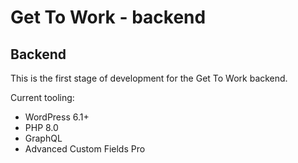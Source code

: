 # Get To Work - backend
## Backend

This is the first stage of development for the Get To Work backend.

Current tooling:
- WordPress 6.1+
- PHP 8.0
- GraphQL
- Advanced Custom Fields Pro
